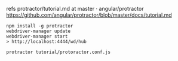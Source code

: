 refs protractor/tutorial.md at master · angular/protractor https://github.com/angular/protractor/blob/master/docs/tutorial.md

```
npm install -g protractor
webdriver-manager update
webdriver-manager start
> http://localhost:4444/wd/hub

protractor tutorial/protoractor.conf.js  
```
